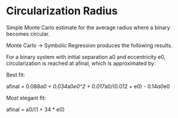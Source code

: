 # Circularization Radius
Simple Monte Carlo estimate for the average radius where a binary becomes circular.

Monte Carlo -> Symbolic Regression produces the following results.

For a binary system with initial separation a0 and eccentricity e0, circularization is reached at afinal, which is approximated by:

Best fit:

afinal = 0.088*a0 + 0.034*a0*e0^2 + 0.017*a0/(0.012 + e0) - 0.14*a0*e0

Most elegant fit:

afinal = a0/(1 + 34 * e0)
